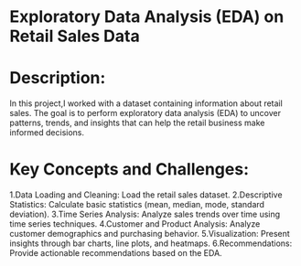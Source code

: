 # Exploratory Data Analysis (EDA) on Retail Sales Data


# Description:

In this project,I worked with a dataset containing information about retail sales. The goal is
to perform exploratory data analysis (EDA) to uncover patterns, trends, and insights that can
help the retail business make informed decisions.


# Key Concepts and Challenges:

1.Data Loading and Cleaning: Load the retail sales dataset.
2.Descriptive Statistics: Calculate basic statistics (mean, median, mode, standard deviation).
3.Time Series Analysis: Analyze sales trends over time using time series techniques.
4.Customer and Product Analysis: Analyze customer demographics and purchasing behavior.
5.Visualization: Present insights through bar charts, line plots, and heatmaps.
6.Recommendations: Provide actionable recommendations based on the EDA.

